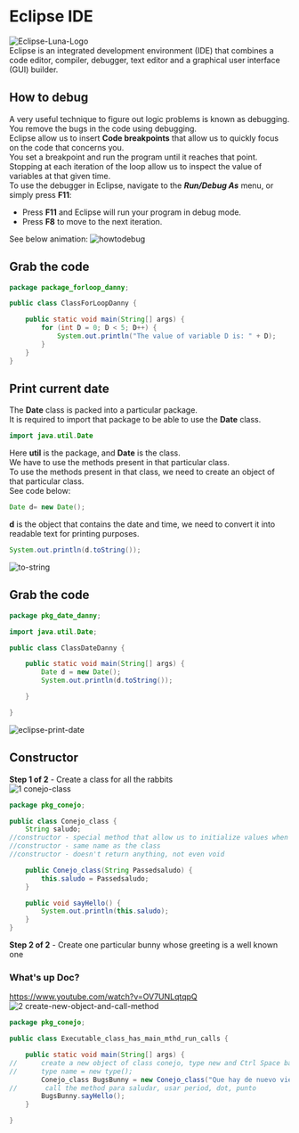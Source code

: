# Eclipse IDE
![Eclipse-Luna-Logo](https://github.com/danielurra/eclipse/assets/51704179/9f79c836-ae79-4770-a5fe-96c34984efba)</br>
Eclipse is an integrated development environment (IDE) that combines a code editor, compiler, debugger, text editor and a graphical user interface (GUI) builder.
## How to debug
A very useful technique to figure out logic problems is known as debugging. You remove the bugs in the code using debugging.</br>
Eclipse allow us to insert **Code breakpoints** that allow us to quickly focus on the code that concerns you.</br>
You set a breakpoint and run the program until it reaches that point.</br>
Stopping at each iteration of the loop allow us to inspect the value of variables at that given time.</br>
To use the debugger in Eclipse, navigate to the **_Run/Debug As_** menu, or simply press **F11**:</br>
* Press **F11** and Eclipse will run your program in debug mode.</br>
* Press **F8** to move to the next iteration.</br>

See below animation:
![howtodebug](https://github.com/danielurra/eclipse/assets/51704179/4acbd09c-0fb1-4a39-9a6a-af3ba4cfb896)</br>
## Grab the code
```java
package package_forloop_danny;

public class ClassForLoopDanny {

	public static void main(String[] args) {
		for (int D = 0; D < 5; D++) {
			System.out.println("The value of variable D is: " + D);
		}
	}
}
```
## Print current date
The **Date** class is packed into a particular package.</br>
It is required to import that package to be able to use the **Date** class.</br>
```java
import java.util.Date
```
Here **util** is the package, and **Date** is the class.</br>
We have to use the methods present in that particular class.</br>
To use the methods present in that class, we need to create an object of that particular class.</br>
See code below:
```java
Date d= new Date();
```
**d** is the object that contains the date and time, we need to convert it into readable text for printing purposes.</br>
```java
System.out.println(d.toString());
```
![to-string](https://github.com/danielurra/eclipse/assets/51704179/34036efb-884f-468e-8a06-ec79e84ea9a3)

## Grab the code
```java
package pkg_date_danny;

import java.util.Date;

public class ClassDateDanny {

	public static void main(String[] args) {
		Date d = new Date();
		System.out.println(d.toString());

	}

}
```
![eclipse-print-date](https://github.com/danielurra/eclipse/assets/51704179/bb7c649e-bd29-46be-b85f-efb559b024d9)</br>
## Constructor
**Step 1 of 2** - Create a class for all the rabbits</br>
![1 conejo-class](https://github.com/danielurra/eclipse/assets/51704179/2f48f184-6a77-4683-ab04-b95f1f8dcb02)</br>
```java
package pkg_conejo;

public class Conejo_class {
	String saludo;
//constructor - special method that allow us to initialize values when creating the object
//constructor - same name as the class
//constructor - doesn't return anything, not even void

	public Conejo_class(String Passedsaludo) {
		this.saludo = Passedsaludo;
	}

	public void sayHello() {
		System.out.println(this.saludo);
	}
}
```
**Step 2 of 2** - Create one particular bunny whose greeting is a well known one</br>
### What's up Doc?<br>
https://www.youtube.com/watch?v=OV7UNLqtqpQ
![2 create-new-object-and-call-method](https://github.com/danielurra/eclipse/assets/51704179/7d8920d6-3145-4038-b26f-0005dca20577)</br>
```java
package pkg_conejo;

public class Executable_class_has_main_mthd_run_calls {

	public static void main(String[] args) {
//      create a new object of class conejo, type new and Ctrl Space bar
//		type name = new type();
		Conejo_class BugsBunny = new Conejo_class("Que hay de nuevo viejo!!!");
//		 call the method para saludar, usar period, dot, punto
		BugsBunny.sayHello();
	}

}
```





